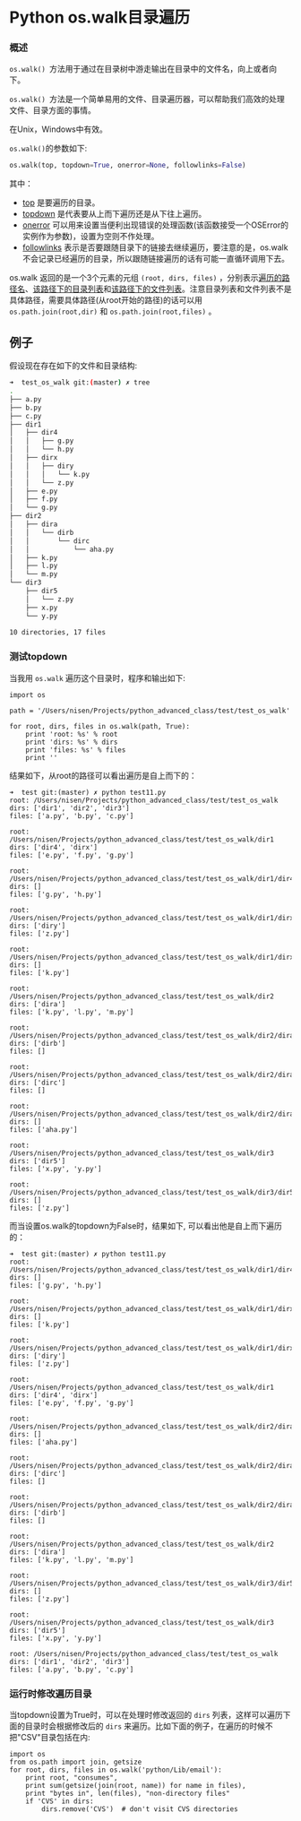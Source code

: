 

#  Python os.walk目录遍历



### 概述

`os.walk() `方法用于通过在目录树中游走输出在目录中的文件名，向上或者向下。

`os.walk() `方法是一个简单易用的文件、目录遍历器，可以帮助我们高效的处理文件、目录方面的事情。

在Unix，Windows中有效。

`os.walk()`的参数如下:

```python
os.walk(top, topdown=True, onerror=None, followlinks=False)
```

其中：

- <u>top</u> 是要遍历的目录。
- <u>topdown</u> 是代表要从上而下遍历还是从下往上遍历。
- <u>onerror</u> 可以用来设置当便利出现错误的处理函数(该函数接受一个OSError的实例作为参数)，设置为空则不作处理。
- <u>followlinks</u> 表示是否要跟随目录下的链接去继续遍历，要注意的是，os.walk不会记录已经遍历的目录，所以跟随链接遍历的话有可能一直循环调用下去。

os.walk 返回的是一个3个元素的元组 `(root, dirs, files)` ，分别表示<u>遍历的路径名</u>、<u>该路径下的目录列表</u>和<u>该路径下的文件列表</u>。注意目录列表和文件列表不是具体路径，需要具体路径(从root开始的路径)的话可以用 `os.path.join(root,dir)` 和 `os.path.join(root,files)` 。



## 例子

假设现在存在如下的文件和目录结构:

```bash
➜  test_os_walk git:(master) ✗ tree
.
├── a.py
├── b.py
├── c.py
├── dir1
│   ├── dir4
│   │   ├── g.py
│   │   └── h.py
│   ├── dirx
│   │   ├── diry
│   │   │   └── k.py
│   │   └── z.py
│   ├── e.py
│   ├── f.py
│   └── g.py
├── dir2
│   ├── dira
│   │   └── dirb
│   │       └── dirc
│   │           └── aha.py
│   ├── k.py
│   ├── l.py
│   └── m.py
└── dir3
    ├── dir5
    │   └── z.py
    ├── x.py
    └── y.py

10 directories, 17 files
```

### 测试topdown

当我用 `os.walk` 遍历这个目录时，程序和输出如下:

```
import os

path = '/Users/nisen/Projects/python_advanced_class/test/test_os_walk'

for root, dirs, files in os.walk(path, True):
    print 'root: %s' % root
    print 'dirs: %s' % dirs
    print 'files: %s' % files
    print ''
```

结果如下，从root的路径可以看出遍历是自上而下的：

```
➜  test git:(master) ✗ python test11.py
root: /Users/nisen/Projects/python_advanced_class/test/test_os_walk
dirs: ['dir1', 'dir2', 'dir3']
files: ['a.py', 'b.py', 'c.py']

root: /Users/nisen/Projects/python_advanced_class/test/test_os_walk/dir1
dirs: ['dir4', 'dirx']
files: ['e.py', 'f.py', 'g.py']

root: /Users/nisen/Projects/python_advanced_class/test/test_os_walk/dir1/dir4
dirs: []
files: ['g.py', 'h.py']

root: /Users/nisen/Projects/python_advanced_class/test/test_os_walk/dir1/dirx
dirs: ['diry']
files: ['z.py']

root: /Users/nisen/Projects/python_advanced_class/test/test_os_walk/dir1/dirx/diry
dirs: []
files: ['k.py']

root: /Users/nisen/Projects/python_advanced_class/test/test_os_walk/dir2
dirs: ['dira']
files: ['k.py', 'l.py', 'm.py']

root: /Users/nisen/Projects/python_advanced_class/test/test_os_walk/dir2/dira
dirs: ['dirb']
files: []

root: /Users/nisen/Projects/python_advanced_class/test/test_os_walk/dir2/dira/dirb
dirs: ['dirc']
files: []

root: /Users/nisen/Projects/python_advanced_class/test/test_os_walk/dir2/dira/dirb/dirc
dirs: []
files: ['aha.py']

root: /Users/nisen/Projects/python_advanced_class/test/test_os_walk/dir3
dirs: ['dir5']
files: ['x.py', 'y.py']

root: /Users/nisen/Projects/python_advanced_class/test/test_os_walk/dir3/dir5
dirs: []
files: ['z.py']
```

而当设置os.walk的topdown为False时，结果如下, 可以看出他是自上而下遍历的：

```
➜  test git:(master) ✗ python test11.py
root: /Users/nisen/Projects/python_advanced_class/test/test_os_walk/dir1/dir4
dirs: []
files: ['g.py', 'h.py']

root: /Users/nisen/Projects/python_advanced_class/test/test_os_walk/dir1/dirx/diry
dirs: []
files: ['k.py']

root: /Users/nisen/Projects/python_advanced_class/test/test_os_walk/dir1/dirx
dirs: ['diry']
files: ['z.py']

root: /Users/nisen/Projects/python_advanced_class/test/test_os_walk/dir1
dirs: ['dir4', 'dirx']
files: ['e.py', 'f.py', 'g.py']

root: /Users/nisen/Projects/python_advanced_class/test/test_os_walk/dir2/dira/dirb/dirc
dirs: []
files: ['aha.py']

root: /Users/nisen/Projects/python_advanced_class/test/test_os_walk/dir2/dira/dirb
dirs: ['dirc']
files: []

root: /Users/nisen/Projects/python_advanced_class/test/test_os_walk/dir2/dira
dirs: ['dirb']
files: []

root: /Users/nisen/Projects/python_advanced_class/test/test_os_walk/dir2
dirs: ['dira']
files: ['k.py', 'l.py', 'm.py']

root: /Users/nisen/Projects/python_advanced_class/test/test_os_walk/dir3/dir5
dirs: []
files: ['z.py']

root: /Users/nisen/Projects/python_advanced_class/test/test_os_walk/dir3
dirs: ['dir5']
files: ['x.py', 'y.py']

root: /Users/nisen/Projects/python_advanced_class/test/test_os_walk
dirs: ['dir1', 'dir2', 'dir3']
files: ['a.py', 'b.py', 'c.py']
```

### 运行时修改遍历目录

当topdown设置为True时，可以在处理时修改返回的 `dirs` 列表，这样可以遍历下面的目录时会根据修改后的 `dirs` 来遍历。比如下面的例子，在遍历的时候不把"CSV"目录包括在内:

```
import os
from os.path import join, getsize
for root, dirs, files in os.walk('python/Lib/email'):
    print root, "consumes",
    print sum(getsize(join(root, name)) for name in files),
    print "bytes in", len(files), "non-directory files"
    if 'CVS' in dirs:
        dirs.remove('CVS')  # don't visit CVS directories
```

